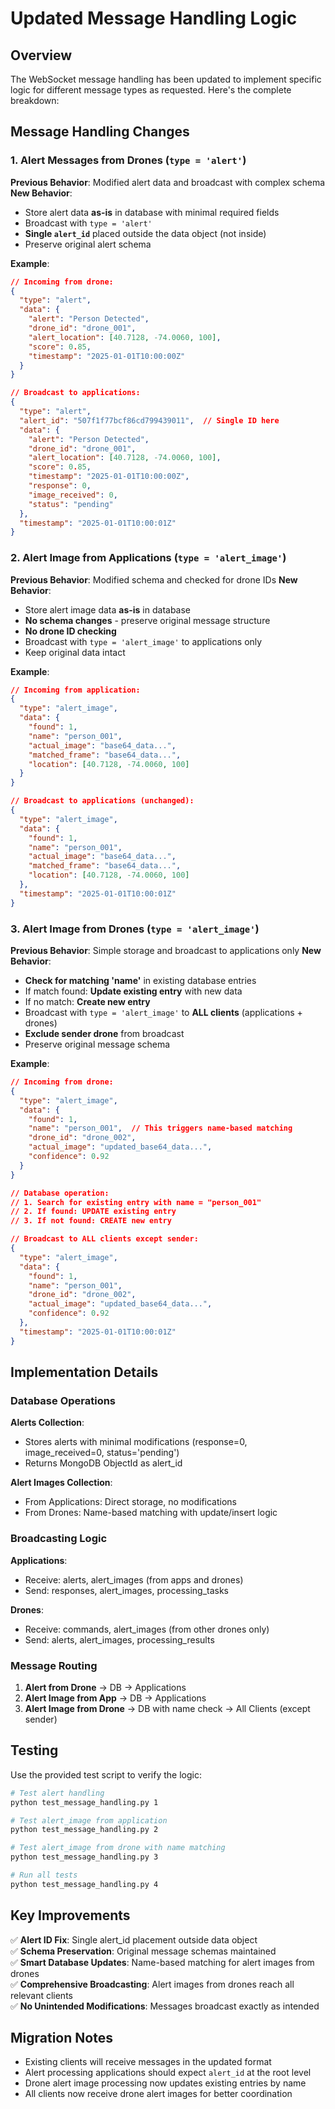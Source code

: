 # Updated Message Handling Logic

## Overview

The WebSocket message handling has been updated to implement specific logic for different message types as requested. Here's the complete breakdown:

## Message Handling Changes

### 1. Alert Messages from Drones (`type = 'alert'`)

**Previous Behavior**: Modified alert data and broadcast with complex schema
**New Behavior**: 
- Store alert data **as-is** in database with minimal required fields
- Broadcast with `type = 'alert'` 
- **Single `alert_id`** placed outside the data object (not inside)
- Preserve original alert schema

**Example**:
```json
// Incoming from drone:
{
  "type": "alert",
  "data": {
    "alert": "Person Detected",
    "drone_id": "drone_001",
    "alert_location": [40.7128, -74.0060, 100],
    "score": 0.85,
    "timestamp": "2025-01-01T10:00:00Z"
  }
}

// Broadcast to applications:
{
  "type": "alert",
  "alert_id": "507f1f77bcf86cd799439011",  // Single ID here
  "data": {
    "alert": "Person Detected",
    "drone_id": "drone_001", 
    "alert_location": [40.7128, -74.0060, 100],
    "score": 0.85,
    "timestamp": "2025-01-01T10:00:00Z",
    "response": 0,
    "image_received": 0,
    "status": "pending"
  },
  "timestamp": "2025-01-01T10:00:01Z"
}
```

### 2. Alert Image from Applications (`type = 'alert_image'`)

**Previous Behavior**: Modified schema and checked for drone IDs
**New Behavior**:
- Store alert image data **as-is** in database
- **No schema changes** - preserve original message structure
- **No drone ID checking**
- Broadcast with `type = 'alert_image'` to applications only
- Keep original data intact

**Example**:
```json
// Incoming from application:
{
  "type": "alert_image",
  "data": {
    "found": 1,
    "name": "person_001",
    "actual_image": "base64_data...",
    "matched_frame": "base64_data...",
    "location": [40.7128, -74.0060, 100]
  }
}

// Broadcast to applications (unchanged):
{
  "type": "alert_image",
  "data": {
    "found": 1,
    "name": "person_001",
    "actual_image": "base64_data...",
    "matched_frame": "base64_data...",
    "location": [40.7128, -74.0060, 100]
  },
  "timestamp": "2025-01-01T10:00:01Z"
}
```

### 3. Alert Image from Drones (`type = 'alert_image'`)

**Previous Behavior**: Simple storage and broadcast to applications only
**New Behavior**:
- **Check for matching 'name'** in existing database entries
- If match found: **Update existing entry** with new data
- If no match: **Create new entry**
- Broadcast with `type = 'alert_image'` to **ALL clients** (applications + drones)
- **Exclude sender drone** from broadcast
- Preserve original message schema

**Example**:
```json
// Incoming from drone:
{
  "type": "alert_image",
  "data": {
    "found": 1,
    "name": "person_001",  // This triggers name-based matching
    "drone_id": "drone_002",
    "actual_image": "updated_base64_data...",
    "confidence": 0.92
  }
}

// Database operation:
// 1. Search for existing entry with name = "person_001"
// 2. If found: UPDATE existing entry
// 3. If not found: CREATE new entry

// Broadcast to ALL clients except sender:
{
  "type": "alert_image", 
  "data": {
    "found": 1,
    "name": "person_001",
    "drone_id": "drone_002", 
    "actual_image": "updated_base64_data...",
    "confidence": 0.92
  },
  "timestamp": "2025-01-01T10:00:01Z"
}
```

## Implementation Details

### Database Operations

**Alerts Collection**: 
- Stores alerts with minimal modifications (response=0, image_received=0, status='pending')
- Returns MongoDB ObjectId as alert_id

**Alert Images Collection**:
- From Applications: Direct storage, no modifications
- From Drones: Name-based matching with update/insert logic

### Broadcasting Logic

**Applications**: 
- Receive: alerts, alert_images (from apps and drones)
- Send: responses, alert_images, processing_tasks

**Drones**:
- Receive: commands, alert_images (from other drones only)
- Send: alerts, alert_images, processing_results

### Message Routing

1. **Alert from Drone** → DB → Applications
2. **Alert Image from App** → DB → Applications  
3. **Alert Image from Drone** → DB with name check → All Clients (except sender)

## Testing

Use the provided test script to verify the logic:

```bash
# Test alert handling
python test_message_handling.py 1

# Test alert_image from application  
python test_message_handling.py 2

# Test alert_image from drone with name matching
python test_message_handling.py 3

# Run all tests
python test_message_handling.py 4
```

## Key Improvements

✅ **Alert ID Fix**: Single alert_id placement outside data object  
✅ **Schema Preservation**: Original message schemas maintained  
✅ **Smart Database Updates**: Name-based matching for alert images from drones  
✅ **Comprehensive Broadcasting**: Alert images from drones reach all relevant clients  
✅ **No Unintended Modifications**: Messages broadcast exactly as intended  

## Migration Notes

- Existing clients will receive messages in the updated format
- Alert processing applications should expect `alert_id` at the root level
- Drone alert image processing now updates existing entries by name
- All clients now receive drone alert images for better coordination
